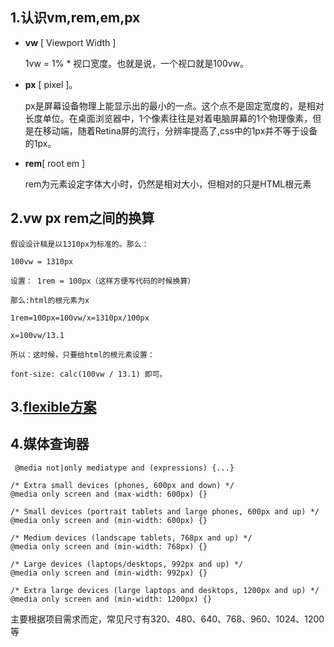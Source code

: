 ## 1.认识vm,rem,em,px
- **vw** [ Viewport Width ]

    1vw = 1% * 视口宽度。也就是说，一个视口就是100vw。

- **px** [ pixel ]。

    px是屏幕设备物理上能显示出的最小的一点。这个点不是固定宽度的，是相对长度单位。在桌面浏览器中，1个像素往往是对着电脑屏幕的1个物理像素，但是在移动端，随着Retina屏的流行，分辨率提高了,css中的1px并不等于设备的1px。

- **rem**[ root em ]    

    rem为元素设定字体大小时，仍然是相对大小，但相对的只是HTML根元素

## 2.vw px rem之间的换算
```
假设设计稿是以1310px为标准的。那么：

100vw = 1310px

设置： 1rem = 100px（这样方便写代码的时候换算）

那么:html的根元素为x

1rem=100px=100vw/x=1310px/100px

x=100vw/13.1

所以：这时候，只要给html的根元素设置：

font-size: calc(100vw / 13.1) 即可。

```

## 3.[flexible方案](https://github.com/amfe/lib-flexible)

## 4.媒体查询器
```
 @media not|only mediatype and (expressions) {...}
```
```
/* Extra small devices (phones, 600px and down) */
@media only screen and (max-width: 600px) {}

/* Small devices (portrait tablets and large phones, 600px and up) */
@media only screen and (min-width: 600px) {}

/* Medium devices (landscape tablets, 768px and up) */
@media only screen and (min-width: 768px) {} 

/* Large devices (laptops/desktops, 992px and up) */
@media only screen and (min-width: 992px) {} 

/* Extra large devices (large laptops and desktops, 1200px and up) */
@media only screen and (min-width: 1200px) {}
```
主要根据项目需求而定，常见尺寸有320、480、640、768、960、1024、1200等